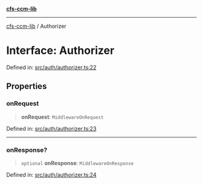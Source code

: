 [**cfs-ccm-lib**](../README.md)

***

[cfs-ccm-lib](../README.md) / Authorizer

# Interface: Authorizer

Defined in: [src/auth/authorizer.ts:22](#)

## Properties

### onRequest

> **onRequest**: `MiddlewareOnRequest`

Defined in: [src/auth/authorizer.ts:23](#)

***

### onResponse?

> `optional` **onResponse**: `MiddlewareOnResponse`

Defined in: [src/auth/authorizer.ts:24](#)
